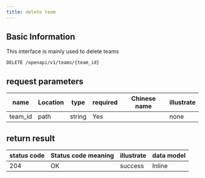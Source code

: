 ```yaml
---
title: delete team
---
```


## Basic Information

This interface is mainly used to delete teams

```shell title="请求路径"
DELETE /openapi/v1/teams/{team_id}
```

## request parameters

| name    | Location | type   | required | Chinese name | illustrate |
| ------- | -------- | ------ | -------- | ------------ | ---------- |
| team_id | path     | string | Yes      |              | none       |

## return result

| status code | Status code meaning | illustrate | data model |
| ----------- | ------------------- | ---------- | ---------- |
| 204         | OK                  | success    | Inline     |
